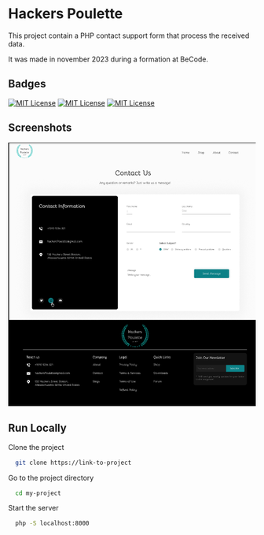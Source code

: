 
# Hackers Poulette

This project contain a PHP contact support form that process the received data.

It was made in november 2023 during a formation at BeCode. 


## Badges

[![MIT License](https://img.shields.io/badge/HTML-red.svg)](https://choosealicense.com/licenses/mit/)
[![MIT License](https://img.shields.io/badge/CSS-purple.svg)](https://choosealicense.com/licenses/mit/)
[![MIT License](https://img.shields.io/badge/PHP-yellow.svg)](https://choosealicense.com/licenses/mit/)


## Screenshots

![App Screenshot](assets/resourcesReadme/FigmaDesktop.png)


## Run Locally

Clone the project

```bash
  git clone https://link-to-project
```

Go to the project directory

```bash
  cd my-project
```

Start the server

```bash
  php -S localhost:8000
```

